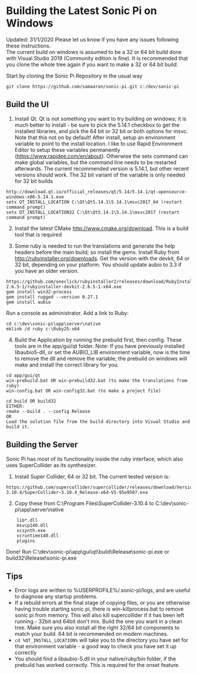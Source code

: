 # Building the Latest Sonic Pi on Windows #

Updated: 31/1/2020
Please let us know if you have any issues following these instructions.  
The current build on windows is assumed to be a 32 or 64 bit build done with Visual Studio 2019 (Community edition is fine).
It is recommended that you clone the whole tree again if you want to make a 32 or 64 bit build.

Start by cloning the Sonic Pi Repository in the usual way

```
git clone https://github.com/samaaron/sonic-pi.git c:/dev/sonic-pi
``` 

## Build the UI

1) Install Qt.  Qt is not something you want to try building on windows; it is much better to install - be sure to pick the 5.14.1 checkbox to get the installed libraries, and pick the 64 bit or 32 bit or both options for msvc.  Note that this not on by default!
After install, setup an environment variable to point to the install location.  I like to use Rapid Environment Editor to setup these variables permanently (https://www.rapidee.com/en/about).  Otherwise the setx command can make global variables, but the command line needs to be restarted afterwards.  The current recommended version is 5.14.1, but other recent versions should work.
The 32 bit variant of the variable is only needed for 32 bit builds
```
http://download.qt.io/official_releases/qt/5.14/5.14.1/qt-opensource-windows-x86-5.14.1.exe
setx QT_INSTALL_LOCATION C:\Qt\Qt5.14.1\5.14.1\msvc2017_64 (restart command prompt)
setx QT_INSTALL_LOCATION32 C:\Qt\Qt5.14.1\5.14.1\msvc2017 (restart command prompt)
```

2) Install the latest CMake http://www.cmake.org/download.  This is a build tool that is required

3) Some ruby is needed to run the translations and generate the help headers before the main build; so install the gems.
Install Ruby from http://rubyinstaller.org/downloads. Get the version with the devkit, 64 or 32 bit, depending on your platform.  You should update aubio to 3.3 if you have an older version.
```
https://github.com/oneclick/rubyinstaller2/releases/download/RubyInstaller-2.6.5-1/rubyinstaller-devkit-2.6.5-1-x64.exe
gem install win32-process
gem install rugged --version 0.27.1
gem install aubio
```
Run a console as administrator. Add a link to Ruby:
```
cd c:\dev\sonic-pi\app\server\native
mklink /d ruby c:\Ruby25-x64
```

4) Build the Application by running the prebuild first, then config.  These tools are in the app/gui/qt folder.  Note: If you have previously installed libaubio5-dll, or set the AUBIO_LIB environment variable, now is the time to remove the dll and remove the variable; the prebuild on windows will make and install the correct library for you.
``` 
cd app/gui/qt
win-prebuild.bat OR win-prebuild32.bat (to make the translations from ruby)
win-config.bat OR win-config32.bat (to make a project file)

cd build OR build32
EITHER:
cmake --build . --config Release
OR
Load the solution file from the build directory into Visual Studio and build it.
```

## Building the Server

Sonic Pi has most of its functionality inside the ruby interface, which also uses SuperCollider as its synthesizer.

1) Install Super Collider, 64 or 32 bit.  The current tested version is:
```
https://github.com/supercollider/supercollider/releases/download/Version-3.10.4/SuperCollider-3.10.4_Release-x64-VS-95e9507.exe
```

2) Copy these from C:\Program Files\SuperCollider-3.10.4 to C:\dev\sonic-pi\app\server\native
```
	lib*.dll
	msvcp140.dll
	scsynth.exe
	vcruntime140.dll
	plugins
```

Done!
Run C:\dev\sonic-pi\app\gui\qt\build\Release\sonic-pi.exe or build32\Release\sonic-pi.exe

## Tips
- Error logs are written to %USERPROFILE%/.sonic-pi/logs, and are useful to diagnose any startup problems.
- If a rebuild errors at the final stage of copying files, or you are otherwise having trouble starting sonic pi, there is win-killprocess.bat to remove sonic pi from memory.  This will also kill supercollider if it has been left running.- 32bit and 64bit don't mix.  Build the one you want in a clean tree.  Make sure you also install all the right 32/64 bit components to match your build.  64 bit is recommended on modern machines.
- `cd %QT_INSTALL_LOCATION%` will take you to the directory you have set for that environment variable - a good way to check you have set it up correctly
- You should find a libaubio-5.dll in your native/ruby/bin folder, if the prebuild has worked correctly.  This is required for the onset feature.


